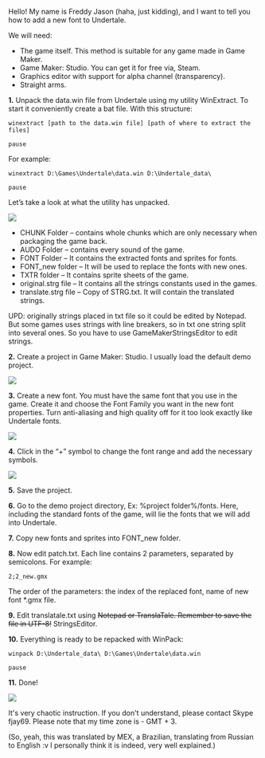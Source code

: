 Hello! My name is Freddy Jason (haha, just kidding), and I want to tell you how to add a new font to Undertale.

We will need:
- The game itself. This method is suitable for any game made in Game Maker.
- Game Maker: Studio. You can get it for free via, Steam.
- Graphics editor with support for alpha channel (transparency).
- Straight arms.

**1\.** Unpack the data.win file from Undertale using my utility WinExtract. To start it conveniently create a bat file. With this structure:

`winextract [path to the data.win file] [path of where to extract the files]`

`pause`

For example:

`winextract D:\Games\Undertale\data.win D:\Undertale_data\`

`pause`

Let’s take a look at what the utility has unpacked.

![](http://i74.fastpic.ru/big/2016/0126/ad/076f73117b0cb79aa3f19c4ace28b4ad.png)

- CHUNK Folder – contains whole chunks which are only necessary when packaging the game back.
- AUDO Folder – contains every sound of the game.
- FONT Folder – It contains the extracted fonts and sprites for fonts.
- FONT_new folder – It will be used to replace the fonts with new ones.
- TXTR folder – It contains sprite sheets of the game.
- original.strg file – It contains all the strings constants used in the games.
- translate.strg file – Copy of STRG.txt. It will contain the translated strings.

UPD: originally strings placed in txt file so it could be edited by Notepad. But some games uses strings with line breakers, so in txt one string split into several ones. So you have to use GameMakerStringsEditor to edit strings.

**2\.** Create a project in Game Maker: Studio. I usually load the default demo project.

![](http://i75.fastpic.ru/big/2016/0126/42/4bc0beb7ad4dba9635259fa4c5ba9142.png)

**3\.** Create a new font. You must have the same font that you use in the game. Create it and choose the Font Family you want in the new font properties. Turn anti-aliasing and high quality off for it too look exactly like Undertale fonts.

![](http://i74.fastpic.ru/big/2016/0126/1c/91b432f2e3f1db38862cd2f08d9b441c.png)

**4\.** Click in the “+” symbol to change the font range and add the necessary symbols.

![](http://i74.fastpic.ru/big/2016/0126/bd/3207bea57be86c8d2d1e38e89a7482bd.png)

**5\.** Save the project.

**6\.** Go to the demo project directory, Ex: %project folder%/fonts. Here, including the standard fonts of the game, will lie the fonts that we will add into Undertale.

**7\.** Copy new fonts and sprites into FONT_new folder.

**8\.** Now edit patch.txt.
Each line contains 2 parameters, separated by semicolons. For example:

`2;2_new.gmx`

The order of the parameters: the index of the replaced font, name of new font *.gmx file.

**9\.** Edit translatale.txt using ~~Notepad or TranslaTale. Remember to save the file in UTF-8!~~ StringsEditor.

**10\.** Everything is ready to be repacked with WinPack:

`winpack D:\Undertale_data\ D:\Games\Undertale\data.win`

`pause`

**11\.** Done!

![](http://i67.fastpic.ru/big/2016/0126/cc/6d8bd12b95960ae7c07aafd5b4090ecc.png)

It's very chaotic instruction. If you don't understand, please contact Skype fjay69. Please note that my time zone is - GMT + 3.

(So, yeah, this was translated by MEX, a Brazilian, translating from Russian to English :v I personally think it is indeed, very well explained.)
